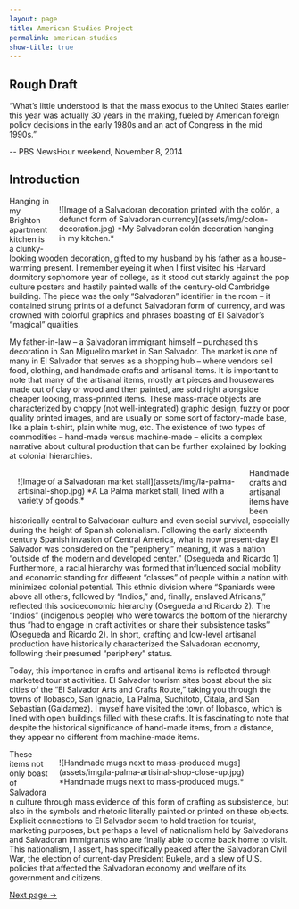 ```yaml
---
layout: page
title: American Studies Project
permalink: american-studies
show-title: true
---
```

Rough Draft
--
  “What’s little understood is that the mass exodus to the United States earlier this year was actually 30 years in the making, fueled by American foreign policy decisions in the early 1980s and an act of Congress in the mid 1990s.” 
  
-- PBS NewsHour weekend, November 8, 2014

Introduction
-- 
<span style="float: right; width: 400px; margin: 15px;">
![Image of a Salvadoran decoration printed with the colón, a defunct form of Salvadoran currency](assets/img/colon-decoration.jpg)
*My Salvadoran colón decoration hanging in my kitchen.*
</span>
  Hanging in my Brighton apartment kitchen is a clunky-looking wooden decoration, gifted to my husband by his father as a house-warming present. I remember eyeing it when I first visited his Harvard dormitory sophomore year of college, as it stood out starkly against the pop culture posters and hastily painted walls of the century-old Cambridge building. The piece was the only “Salvadoran” identifier in the room – it contained strung prints of a defunct Salvadoran form of currency, and was crowned with colorful graphics and phrases boasting of El Salvador’s “magical” qualities.

  My father-in-law – a Salvadoran immigrant himself – purchased this decoration in San Miguelito market in San Salvador. The market is one of many in El Salvador that serves as a shopping hub – where vendors sell food, clothing, and handmade crafts and artisanal items. It is important to note that many of the artisanal items, mostly art pieces and housewares made out of clay or wood and then painted, are sold right alongside cheaper looking, mass-printed items. These mass-made objects are characterized by choppy (not well-integrated) graphic design, fuzzy or poor quality printed images, and are usually on some sort of factory-made base, like a plain t-shirt, plain white mug, etc. The existence of two types of commodities – hand-made versus machine-made – elicits a complex narrative about cultural production that can be further explained by looking at colonial hierarchies.
  
<span style="float: left; width: 400px; margin: 15px;">
![Image of a Salvadoran market stall](assets/img/la-palma-artisinal-shop.jpg)
*A La Palma market stall, lined with a variety of goods.*
</span>
  Handmade crafts and artisanal items have been historically central to Salvadoran culture and even social survival, especially during the height of Spanish colonialism. Following the early sixteenth century Spanish invasion of Central America, what is now present-day El Salvador was considered on the “periphery,” meaning, it was a nation “outside of the modern and developed center.” (Osegueda and Ricardo 1) Furthermore, a racial hierarchy was formed that influenced social mobility and economic standing for different “classes” of people within a nation with minimized colonial potential. This ethnic division where “Spaniards were above all others, followed by “Indios,” and, finally, enslaved Africans,” reflected this socioeconomic hierarchy (Osegueda and Ricardo 2). The “Indios” (indigenous people) who were towards the bottom of the hierarchy thus “had to engage in craft activities or share their subsistence tasks” (Osegueda and Ricardo 2). In short, crafting and low-level artisanal production have historically characterized the Salvadoran economy, following their presumed “periphery” status. 
  
  Today, this importance in crafts and artisanal items is reflected through marketed tourist activities. El Salvador tourism sites boast about the six cities of the “El Salvador Arts and Crafts Route,” taking you through the towns of Ilobasco, San Ignacio, La Palma, Suchitoto, Citala, and San Sebastian (Galdamez). I myself have visited the town of Ilobasco, which is lined with open buildings filled with these crafts. It is fascinating to note that despite the historical significance of hand-made items, from a distance, they appear no different from machine-made items.

<span style="float: right; width: 400px; margin: 15px;">
![Handmade mugs next to mass-produced mugs](assets/img/la-palma-artisinal-shop-close-up.jpg)
*Handmade mugs next to mass-produced mugs.*
</span>
  These items not only boast of Salvadoran culture through mass evidence of this form of crafting as subsistence, but also in the symbols and rhetoric literally painted or printed on these objects. Explicit connections to El Salvador seem to hold traction for tourist, marketing purposes, but perhaps a level of nationalism held by Salvadorans and Salvadoran immigrants who are finally able to come back home to visit. This nationalism, I assert, has specifically peaked after the Salvadoran Civil War, the election of current-day President Bukele, and a slew of U.S. policies that affected the Salvadoran economy and welfare of its government and citizens.

[Next page →](rincon-magico.html)

